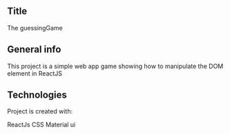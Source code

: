 ## Title

The guessingGame

## General info

This project is a simple web app game showing how to manipulate the DOM element in ReactJS

## Technologies

Project is created with:

ReactJs
CSS
Material ui
